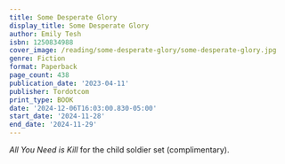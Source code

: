 ```yaml
---
title: Some Desperate Glory
display_title: Some Desperate Glory
author: Emily Tesh
isbn: 1250834988
cover_image: /reading/some-desperate-glory/some-desperate-glory.jpg
genre: Fiction
format: Paperback
page_count: 438
publication_date: '2023-04-11'
publisher: Tordotcom
print_type: BOOK
date: '2024-12-06T16:03:00.830-05:00'
start_date: '2024-11-28'
end_date: '2024-11-29'
---
```


*All You Need is Kill* for the child soldier set (complimentary).